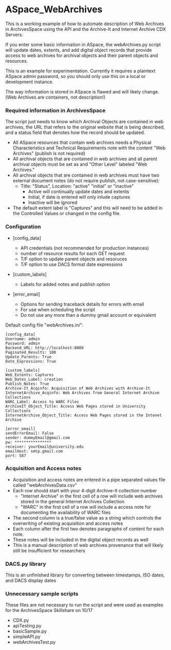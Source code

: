 # ASpace_WebArchives

This is a working example of how to automate description of Web Archives in ArchivesSpace using the API and the Archive-It and Internet Archive CDX Servers.

If you enter some basic information in ASpace, the webArchives.py script will update dates, extents, and add digital object records that provide access to web archives for archival objects and their parent objects and resources.

This is an example for experimentation. Currently it requires a plaintext ASpace admin password, so you should only use this on a local or development instance.

The way information is stored in ASpace is flawed and will likely change. (Web Archives are containers, not description!)

### Required information in ArchivesSpace

The script just needs to know which Archival Objects are contained in web archives, the URL that refers to the original website that is being described, and a status field that denotes how the record should be updated.

* All ASpace resources that contain web archives needs a Physical Characteristics and Technical Requirements note with the content "Web Archives" (publish is not required)
* All archival objects that are contained in web archives and all parent archival objects must be set as and "Other Level" labeled "Web Archives."
* All archival objects that are contained in web archives must have two external document notes (do not require publish, not case-sensitive):
	* Title: "Status", Location: "active" "initial" or "inactive"
		* Active will continually update dates and extents
		* Initial, if date is entered will only inlude captures
		* Inactive will be ignored
* The default extent label is "Captures" and this will need to be added in the Controlled Values or changed in the config file.

### Configuration

* [config_data]
	* API credentials (not recommended for production instances)
	* number of resource results for each GET request
	* T/F option to update parent objects and resoruces
	* T/F option to use DACS format date expressions

* [custom_labels]
	* Labels for added notes and publish option

* [error_email]
	* Options for sending traceback details for errors with email
	* For use when scheduling the script
	* Do not use any more than a dummy gmail account or equivalent

Default config file "webArchives.ini":


	[config_data]
	Username: admin
	Password: admin
	Backend_URL: http://localhost:8089
	Paginated_Results: 100
	Update_Parents: True
	Date_Expressions: True
	
	[custom_labels]
	Web_Extents: Captures
	Web_Dates_Label: creation
	Publish_Notes: True
	Archive-It_Acqinfo: Acquisition of Web Archives with Archive-It
	InternetArchive_Acqinfo: Web Archives from General Internet Archive Collections
	WARC_Label: Access to WARC Files
	ArchiveIT_Object_Title: Access Web Pages stored in University Collections
	InternetArchive_Object_Title: Access Web Pages stored in the Intenet Archive
	
	[error_email]
	sendErrorEmail: False
	sender: dummyEmail@gmail.com
	pw: ****************
	receiver: yourEmail@university.edu
	emailHost: smtp.gmail.com
	port: 587



### Acquisition and Access notes

* Acquisition and access notes are entered in a pipe separated values file called "webArchivesData.csv"
* Each row should start with your 4-digit Archive-It collection number
	* "Internet Archive" in the first cell of a row will include web archives stored in the general Internet Archives Collection
	* "WARC" in the first cell of a row will include a access note for documenting the availability of WARC files
* The second column is a true/false value as a string which controls the overwriting of existing acquisition and access notes
* Each column after the first two denotes paragraphs of content for each note.
* These notes will be included in the digital object records as well
* This is a manual description of web archives provenance that will likely still be  insufficient for researchers

### DACS.py library

This is an unfinished library for converting between timestamps, ISO dates, and DACS display dates

### Unnecessary sample scripts

These files are not necessary to run the script and were used as examples for the ArchivesSpace Skillshare on 10/17

*  	CDX.py
*  	apiTesting.py
*  	basicSample.py
*  	simpleAPI.py
*  	webArchivesTest.py